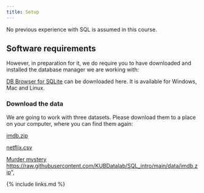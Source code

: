 ```yaml
---
title: Setup
---
```

No previous experience with SQL is assumed in this course. 

## Software requirements

However, in preparation for it, we do require you to have downloaded and
installed the database manager we are working with:

[DB Browser for SQLite](http://sqlitebrowser.org/) can be downloaded here.
It is available for Windows, Mac and Linux.

### Download the data

We are going to work with three datasets. Please download them to a place on
your computer, where you can find them again:

[imdb.zip](https://raw.githubusercontent.com/KUBDatalab/SQL_intro/main/gh-pages/imdb.zip)

[netflix.csv](https://raw.githubusercontent.com/KUBDatalab/SQL_intro/gh-pages/data/netflix.csv)

[Murder mystery](https://raw.githubusercontent.com/KUBDatalab/SQL_intro/gh-pages/data/murder.zip)
https://raw.githubusercontent.com/KUBDatalab/SQL_intro/main/data/imdb.zip",


{% include links.md %}

